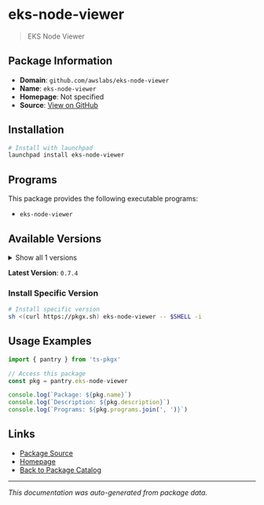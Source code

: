 # eks-node-viewer

> EKS Node Viewer

## Package Information

- **Domain**: `github.com/awslabs/eks-node-viewer`
- **Name**: `eks-node-viewer`
- **Homepage**: Not specified
- **Source**: [View on GitHub](https://github.com/pkgxdev/pantry/tree/main/projects/github.com/awslabs/eks-node-viewer/package.yml)

## Installation

```bash
# Install with launchpad
launchpad install eks-node-viewer
```

## Programs

This package provides the following executable programs:

- `eks-node-viewer`

## Available Versions

<details>
<summary>Show all 1 versions</summary>

- `0.7.4`

</details>

**Latest Version**: `0.7.4`

### Install Specific Version

```bash
# Install specific version
sh <(curl https://pkgx.sh) eks-node-viewer -- $SHELL -i
```

## Usage Examples

```typescript
import { pantry } from 'ts-pkgx'

// Access this package
const pkg = pantry.eks-node-viewer

console.log(`Package: ${pkg.name}`)
console.log(`Description: ${pkg.description}`)
console.log(`Programs: ${pkg.programs.join(', ')}`)
```

## Links

- [Package Source](https://github.com/pkgxdev/pantry/tree/main/projects/github.com/awslabs/eks-node-viewer/package.yml)
- [Homepage](#)
- [Back to Package Catalog](../../package-catalog.md)

---

*This documentation was auto-generated from package data.*
